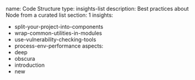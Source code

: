 name: Code Structure
type: insights-list
description: Best practices about Node from a curated list
section: 1
insights:
  - split-your-project-into-components
  - wrap-common-utilities-in-modules
  - use-vulnerability-checking-tools
  - process-env-performance
aspects:
  - deep
  - obscura
  - introduction
  - new
 
